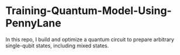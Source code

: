# Training-Quantum-Model-Using-PennyLane
In this repo, I build and optimize a quantum circuit to prepare arbitrary single-qubit states, including mixed states. 
